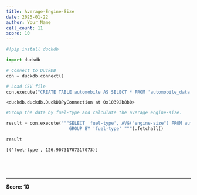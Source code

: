 ```yaml
---
title: Average-Engine-Size
date: 2025-01-22
author: Your Name
cell_count: 11
score: 10
---
```


```python
#!pip install duckdb
```


```python
import duckdb
```


```python
# Connect to DuckDB
con = duckdb.connect()

```


```python
# Load CSV file
con.execute("CREATE TABLE automobile AS SELECT * FROM 'automobile_data.csv'")

```




    <duckdb.duckdb.DuckDBPyConnection at 0x10392b8b0>




```python
#Group the data by fuel-type and calculate the average engine-size.
```


```python
result = con.execute("""SELECT 'fuel-type', AVG("engine-size") FROM automobile 
                        GROUP BY 'fuel-type' """).fetchall()
```


```python
result
```




    [('fuel-type', 126.90731707317073)]




```python


```


```python

```


```python

```


```python

```


---
**Score: 10**
